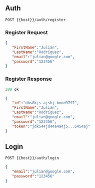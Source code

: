 
## Auth

```
POST {{host}}/auth/register
```

### Register Request

```json
{
   "FirstName":"Julián",
   "LastName":"Rodríguez",
   "email":"julian@google.com",
   "password":"123456"
}
```

### Register Response

```js
200 ok
```

```json
{
   "id":"dbs8kjs-ajshj-bood9797",
   "FirstName":"Julián",
   "LastName":"Rodríguez",
   "email":"julian@google.com",
   "password":"123456",
   "token":"jdk544jd44a4a4j5...5454aj"
}
```

## Login
```
POST {{host}}/auth/login
```

```json
{
   "email":"julian@google.com",
   "password":"123456"
}
```
